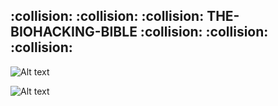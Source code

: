  <h2>:collision: :collision: :collision: THE-BIOHACKING-BIBLE :collision: :collision: :collision:</h2> 
 
![Alt text](https://raw.githubusercontent.com/JonnyBanana/THE-BIOHACKING-BIBLE/master/img/bible.jpg)



![Alt text](https://raw.githubusercontent.com/JonnyBanana/THE-BIOHACKING-BIBLE/master/img/brain-hack.JPG)
